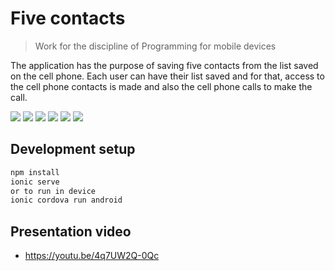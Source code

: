 # Five contacts
> Work for the discipline of Programming for mobile devices

The application has the purpose of saving five contacts from the list saved on the cell phone. Each user can have their list saved and for that, access to the cell phone contacts is made and also the cell phone calls to make the call.

![](1.jpg)
![](2.jpg)
![](3.jpg)
![](4.jpg)
![](5.jpg)
![](6.jpg)


## Development setup



```sh
npm install
ionic serve 
or to run in device
ionic cordova run android
```


## Presentation video

* https://youtu.be/4q7UW2Q-0Qc
